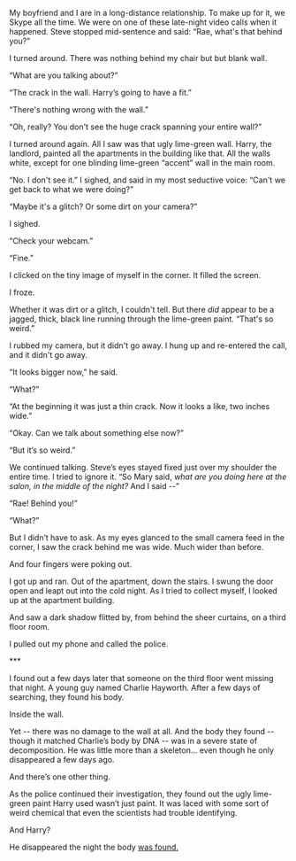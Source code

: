 My boyfriend and I are in a long-distance relationship. To make up for it, we Skype all the time. We were on one of these late-night video calls when it happened. Steve stopped mid-sentence and said: “Rae, what's that behind you?”

I turned around. There was nothing behind my chair but but blank wall.

“What are you talking about?”

“The crack in the wall. Harry’s going to have a fit.”

“There's nothing wrong with the wall.”

“Oh, really? You don't see the huge crack spanning your entire wall?”

I turned around again. All I saw was that ugly lime-green wall. Harry, the landlord, painted all the apartments in the building like that. All the walls white, except for one blinding lime-green “accent” wall in the main room.

“No. I don't see it.” I sighed, and said in my most seductive voice: “Can't we get back to what we were doing?”

“Maybe it's a glitch? Or some dirt on your camera?”

I sighed.

“Check your webcam.”

“Fine.”

I clicked on the tiny image of myself in the corner. It filled the screen.

I froze.

Whether it was dirt or a glitch, I couldn't tell. But there *did* appear to be a jagged, thick, black line running through the lime-green paint. “That's so weird.”

I rubbed my camera, but it didn't go away. I hung up and re-entered the call, and it didn't go away.

“It looks bigger now,” he said.

“What?”

“At the beginning it was just a thin crack. Now it looks a like, two inches wide.”

“Okay. Can we talk about something else now?”

“But it’s so weird.”  


We continued talking. Steve’s eyes stayed fixed just over my shoulder the entire time. I tried to ignore it. “So Mary said, *what are you doing here at the salon, in the middle of the night?* And I said --”

“Rae! Behind you!”

“What?”

But I didn’t have to ask. As my eyes glanced to the small camera feed in the corner, I saw the crack behind me was wide. Much wider than before.

And four fingers were poking out.

I got up and ran. Out of the apartment, down the stairs. I swung the door open and leapt out into the cold night. As I tried to collect myself, I looked up at the apartment building.

And saw a dark shadow flitted by, from behind the sheer curtains, on a third floor room.

I pulled out my phone and called the police.

\*\*\*

I found out a few days later that someone on the third floor went missing that night. A young guy named Charlie Hayworth. After a few days of searching, they found his body.

Inside the wall.

Yet -- there was no damage to the wall at all. And the body they found -- though it matched Charlie’s body by DNA -- was in a severe state of decomposition. He was little more than a skeleton… even though he only disappeared a few days ago.

And there’s one other thing.

As the police continued their investigation, they found out the ugly lime-green paint Harry used wasn’t just paint. It was laced with some sort of weird chemical that even the scientists had trouble identifying.

And Harry?

He disappeared the night the body [was found.](http://www.blair-daniels.com) 